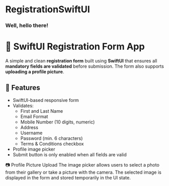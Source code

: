 # RegistrationSwiftUI
### Well, hello there!

# 📱 SwiftUI Registration Form App

A simple and clean **registration form** built using **SwiftUI** that ensures all **mandatory fields are validated** before submission. The form also supports **uploading a profile picture**.

## 🚀 Features

- SwiftUI-based responsive form
- Validates:
  - First and Last Name
  - Email Format
  - Mobile Number (10 digits, numeric)
  - Address
  - Username
  - Password (min. 6 characters)
  - Terms & Conditions checkbox
- Profile image picker
- Submit button is only enabled when all fields are valid

📷 Profile Picture Upload
The image picker allows users to select a photo from their gallery or take a picture with the camera. The selected image is displayed in the form and stored temporarily in the UI state.

